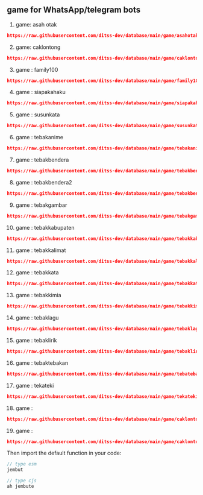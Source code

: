 ## game for WhatsApp/telegram bots

1. game: asah otak
```json
https://raw.githubusercontent.com/ditss-dev/database/main/game/asahotak.json
```
2. game: caklontong
```json
https://raw.githubusercontent.com/ditss-dev/database/main/game/caklontong.json
```
3. game : family100
```json
https://raw.githubusercontent.com/ditss-dev/database/main/game/family100.json
```
4. game : siapakahaku
```json
https://raw.githubusercontent.com/ditss-dev/database/main/game/siapakahaku.json
```
5. game : susunkata
```json
https://raw.githubusercontent.com/ditss-dev/database/main/game/susunkata.json
```
6. game : tebakanime
```json
https://raw.githubusercontent.com/ditss-dev/database/main/game/tebakanime.json
```
7. game : tebakbendera
```json
https://raw.githubusercontent.com/ditss-dev/database/main/game/tebakbendera.json
```
8. game : tebakbendera2
```json
https://raw.githubusercontent.com/ditss-dev/database/main/game/tebakbendera2.json
```
9. game : tebakgambar
```json
https://raw.githubusercontent.com/ditss-dev/database/main/game/tebakgambar.json
```
10. game : tebakkabupaten
```json
https://raw.githubusercontent.com/ditss-dev/database/main/game/tebakkabupaten.json
```
11. game : tebakkalimat
```json
https://raw.githubusercontent.com/ditss-dev/database/main/game/tebakkalimat.json
```
12. game : tebakkata
```json
https://raw.githubusercontent.com/ditss-dev/database/main/game/tebakkata.json
```
13. game : tebakkimia
```json
https://raw.githubusercontent.com/ditss-dev/database/main/game/tebakkimia.json
```
14. game : tebaklagu
```json
https://raw.githubusercontent.com/ditss-dev/database/main/game/tebaklagu.json
```
15. game : tebaklirik
```json
https://raw.githubusercontent.com/ditss-dev/database/main/game/tebaklirik.json
```
16. game : tebaktebakan
```json
https://raw.githubusercontent.com/ditss-dev/database/main/game/tebatebakan.json
```
17. game : tekateki
```json
https://raw.githubusercontent.com/ditss-dev/database/main/game/tekateki.json
```
18. game :
```json
https://raw.githubusercontent.com/ditss-dev/database/main/game/caklontong.json
```
19. game :
```json
https://raw.githubusercontent.com/ditss-dev/database/main/game/caklontong.json
```




Then import the default function in your code:
```ts 
// type esm
jembut
```

```js
// type cjs
ah jembute
```

